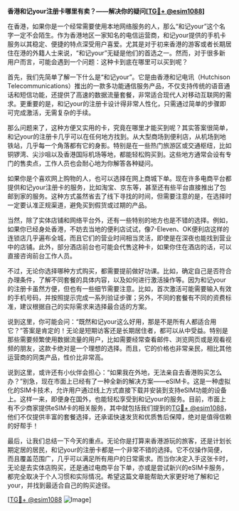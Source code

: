 **香港和记your注册卡哪里有卖？——解决你的疑问[[TG💪+ @esim1088](https://t.me/s/esim1088)]**

在香港，如果你是一个经常需要使用本地网络服务的人，那么“和记your”这个名字一定不会陌生。作为香港地区一家知名的电信运营商，和记your提供的手机卡服务以其稳定、便捷的特点深受用户喜爱。尤其是对于初来香港的游客或者长期居住在港的外籍人士来说，“和记your”无疑是他们的首选之一。然而，对于很多新用户而言，可能会遇到一个问题：这种卡到底在哪里可以买到呢？

首先，我们先简单了解一下什么是“和记your”。它是由香港和记电讯（Hutchison Telecommunications）推出的一款多功能通信服务产品，不仅支持传统的语音通话和短信功能，还提供了高速的数据流量套餐，非常适合现代人对移动互联网的需求。更重要的是，和记your的注册卡设计得非常人性化，只需通过简单的步骤即可完成激活，无需复杂的手续。

那么问题来了，这种方便又实用的卡，究竟在哪里才能买到呢？其实答案很简单，和记your的注册卡几乎可以在任何地方找到。从大型商场到便利店，从机场到地铁站，几乎每一个角落都有它的身影。特别是在一些热门旅游区或交通枢纽，比如铜锣湾、尖沙咀以及香港国际机场等地，都能轻松购买到。这些地方通常会设有专门的售卖点，工作人员也会耐心地为你解答各种疑问。

如果你是个喜欢网上购物的人，也可以选择在网上商城下单。现在许多电商平台都提供和记your注册卡的服务，比如淘宝、京东等，甚至还有些平台直接推出了包邮到家的服务。这种方式虽然省去了线下寻找的时间，但需要注意的是，在选择时一定要认准正规渠道，避免买到假货或过期的产品。

当然，除了实体店铺和网络平台外，还有一些特别的地方也是不错的选择。例如，如果你已经身处香港，不妨去当地的便利店试试，像7-Eleven、OK便利店这样的连锁店几乎遍布全城，而且它们的营业时间相当灵活，即使是在深夜也能找到营业中的店铺。此外，部分酒店前台也可能会代售这种卡，如果你住在酒店的话，可以直接咨询前台工作人员。

不过，无论你选择哪种方式购买，都需要提前做好功课。比如，确定自己是否符合办理条件，了解不同套餐的具体内容，以及如何进行激活操作等。因为和记your的注册卡虽然方便，但也有一些细节需要注意。比如，首次激活可能需要输入有效的手机号码，并按照提示完成一系列验证步骤；另外，不同的套餐有不同的资费标准，建议根据自己的实际需求来选择最合适的方案。

说到这里，你可能会问：“既然和记your这么好用，那是不是所有人都适合用它？”答案是肯定的！无论是短期访客还是长期居住者，都可以从中受益。特别是那些需要频繁使用数据流量的用户，比如需要经常查看邮件、浏览网页或是观看视频的朋友，这款卡绝对是一个理想的选择。而且，它的价格也非常亲民，相比其他运营商的同类产品，性价比非常高。

说到这里，或许还有小伙伴会担心：“如果我在外地，无法亲自去香港购买怎么办？”别急，现在市面上已经有了一种全新的解决方案——eSIM卡。这是一种虚拟化的SIM卡技术，允许用户通过线上方式直接下载并安装到支持eSIM功能的设备上。这样一来，即便身在国外，也能轻松享受到和记your的服务。目前，市面上有不少商家提供eSIM卡的相关服务，其中就包括我们提到的[TG💪+ @esim1088](https://t.me/s/esim1088)，他们不仅提供丰富的套餐选择，还承诺快速发货和优质售后保障，绝对是值得信赖的好帮手！

最后，让我们总结一下今天的重点。无论你是打算来香港游玩的旅客，还是计划长期定居的居民，和记your的注册卡都是一个非常不错的选择。它不仅操作简便，而且覆盖范围广，几乎可以满足所有用户的日常需求。而当你决定入手这张卡时，无论是去实体店购买，还是通过电商平台下单，亦或是尝试新兴的eSIM卡服务，都完全取决于个人习惯和实际情况。希望这篇文章能帮助大家更好地了解和记your，并找到最适合自己的购买途径。

[[TG💪+ @esim1088](https://t.me/s/esim1088) ![Image](https://i.postimg.cc/4NQfJmqS/Snipaste-2025-05-13-00-14-12.png)]